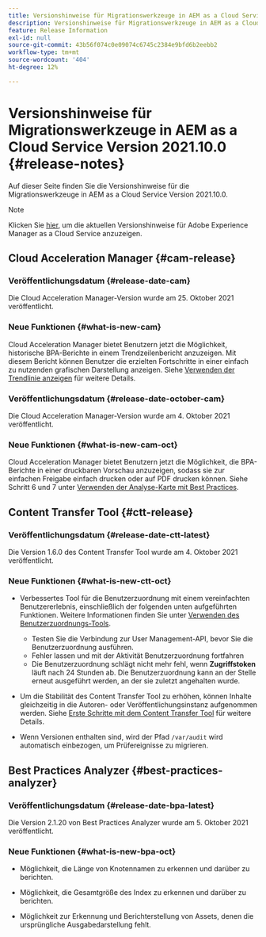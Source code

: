 ```yaml
---
title: Versionshinweise für Migrationswerkzeuge in AEM as a Cloud Service Version 2021.10.0
description: Versionshinweise für Migrationswerkzeuge in AEM as a Cloud Service Version 2021.11.0
feature: Release Information
exl-id: null
source-git-commit: 43b56f074c0e09074c6745c2384e9bfd6b2eebb2
workflow-type: tm+mt
source-wordcount: '404'
ht-degree: 12%

---
```



# Versionshinweise für Migrationswerkzeuge in AEM as a Cloud Service Version 2021.10.0 {#release-notes}

Auf dieser Seite finden Sie die Versionshinweise für die Migrationswerkzeuge in AEM as a Cloud Service Version 2021.10.0.

>[!NOTE]
>Klicken Sie [hier](https://experienceleague.adobe.com/docs/experience-manager-cloud-service/release-notes/release-notes/release-notes-current.html?lang=de), um die aktuellen Versionshinweise für Adobe Experience Manager as a Cloud Service anzuzeigen.

## Cloud Acceleration Manager {#cam-release}

### Veröffentlichungsdatum {#release-date-cam}

Die Cloud Acceleration Manager-Version wurde am 25. Oktober 2021 veröffentlicht.

### Neue Funktionen {#what-is-new-cam}

Cloud Acceleration Manager bietet Benutzern jetzt die Möglichkeit, historische BPA-Berichte in einem Trendzeilenbericht anzuzeigen. Mit diesem Bericht können Benutzer die erzielten Fortschritte in einer einfach zu nutzenden grafischen Darstellung anzeigen. Siehe [Verwenden der Trendlinie anzeigen](https://experienceleague.adobe.com/docs/experience-manager-cloud-service/moving/cloud-acceleration-manager/using-cam/cam-readiness-phase.html?lang=en#trendline-view-cam) für weitere Details.

### Veröffentlichungsdatum {#release-date-october-cam}

Die Cloud Acceleration Manager-Version wurde am 4. Oktober 2021 veröffentlicht.

### Neue Funktionen {#what-is-new-cam-oct}

Cloud Acceleration Manager bietet Benutzern jetzt die Möglichkeit, die BPA-Berichte in einer druckbaren Vorschau anzuzeigen, sodass sie zur einfachen Freigabe einfach drucken oder auf PDF drucken können. Siehe Schritt 6 und 7 unter [Verwenden der Analyse-Karte mit Best Practices](https://experienceleague.adobe.com/docs/experience-manager-cloud-service/moving/cloud-acceleration-manager/using-cam/cam-readiness-phase.html?lang=en#best-practices-analysis).


## Content Transfer Tool {#ctt-release}

### Veröffentlichungsdatum {#release-date-ctt-latest}

Die Version 1.6.0 des Content Transfer Tool wurde am 4. Oktober 2021 veröffentlicht.

### Neue Funktionen {#what-is-new-ctt-oct}

* Verbessertes Tool für die Benutzerzuordnung mit einem vereinfachten Benutzererlebnis, einschließlich der folgenden unten aufgeführten Funktionen. Weitere Informationen finden Sie unter [Verwenden des Benutzerzuordnungs-Tools](https://experienceleague.adobe.com/docs/experience-manager-cloud-service/moving/cloud-migration/content-transfer-tool/user-mapping-tool/using-user-mapping-tool.html).
   * Testen Sie die Verbindung zur User Management-API, bevor Sie die Benutzerzuordnung ausführen.
   * Fehler lassen und mit der Aktivität Benutzerzuordnung fortfahren
   * Die Benutzerzuordnung schlägt nicht mehr fehl, wenn **Zugriffstoken** läuft nach 24 Stunden ab. Die Benutzerzuordnung kann an der Stelle erneut ausgeführt werden, an der sie zuletzt angehalten wurde.

* Um die Stabilität des Content Transfer Tool zu erhöhen, können Inhalte gleichzeitig in die Autoren- oder Veröffentlichungsinstanz aufgenommen werden. Siehe [Erste Schritte mit dem Content Transfer Tool](https://experienceleague.adobe.com/docs/experience-manager-cloud-service/moving/cloud-migration/content-transfer-tool/getting-started-content-transfer-tool.html?lang=en) für weitere Details.

* Wenn Versionen enthalten sind, wird der Pfad `/var/audit` wird automatisch einbezogen, um Prüfereignisse zu migrieren.

## Best Practices Analyzer {#best-practices-analyzer}

### Veröffentlichungsdatum {#release-date-bpa-latest}

Die Version 2.1.20 von Best Practices Analyzer wurde am 5. Oktober 2021 veröffentlicht.

### Neue Funktionen {#what-is-new-bpa-oct}

* Möglichkeit, die Länge von Knotennamen zu erkennen und darüber zu berichten.

* Möglichkeit, die Gesamtgröße des Index zu erkennen und darüber zu berichten.

* Möglichkeit zur Erkennung und Berichterstellung von Assets, denen die ursprüngliche Ausgabedarstellung fehlt.